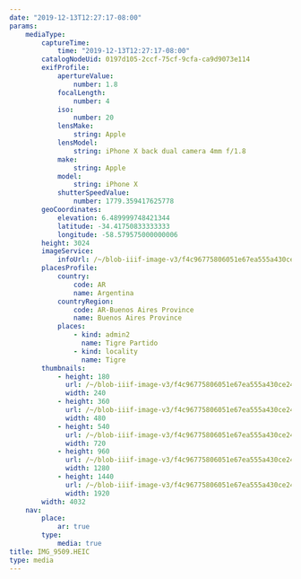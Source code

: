 ```yaml
---
date: "2019-12-13T12:27:17-08:00"
params:
    mediaType:
        captureTime:
            time: "2019-12-13T12:27:17-08:00"
        catalogNodeUid: 0197d105-2ccf-75cf-9cfa-ca9d9073e114
        exifProfile:
            apertureValue:
                number: 1.8
            focalLength:
                number: 4
            iso:
                number: 20
            lensMake:
                string: Apple
            lensModel:
                string: iPhone X back dual camera 4mm f/1.8
            make:
                string: Apple
            model:
                string: iPhone X
            shutterSpeedValue:
                number: 1779.359417625778
        geoCoordinates:
            elevation: 6.489999748421344
            latitude: -34.41750833333333
            longitude: -58.579575000000006
        height: 3024
        imageService:
            infoUrl: /~/blob-iiif-image-v3/f4c96775806051e67ea555a430ce247c4602ad849ce64eb90c56116d1197fa29/info.json
        placesProfile:
            country:
                code: AR
                name: Argentina
            countryRegion:
                code: AR-Buenos Aires Province
                name: Buenos Aires Province
            places:
                - kind: admin2
                  name: Tigre Partido
                - kind: locality
                  name: Tigre
        thumbnails:
            - height: 180
              url: /~/blob-iiif-image-v3/f4c96775806051e67ea555a430ce247c4602ad849ce64eb90c56116d1197fa29/full/240%2C180/0/default.jpg
              width: 240
            - height: 360
              url: /~/blob-iiif-image-v3/f4c96775806051e67ea555a430ce247c4602ad849ce64eb90c56116d1197fa29/full/480%2C360/0/default.jpg
              width: 480
            - height: 540
              url: /~/blob-iiif-image-v3/f4c96775806051e67ea555a430ce247c4602ad849ce64eb90c56116d1197fa29/full/720%2C540/0/default.jpg
              width: 720
            - height: 960
              url: /~/blob-iiif-image-v3/f4c96775806051e67ea555a430ce247c4602ad849ce64eb90c56116d1197fa29/full/1280%2C960/0/default.jpg
              width: 1280
            - height: 1440
              url: /~/blob-iiif-image-v3/f4c96775806051e67ea555a430ce247c4602ad849ce64eb90c56116d1197fa29/full/1920%2C1440/0/default.jpg
              width: 1920
        width: 4032
    nav:
        place:
            ar: true
        type:
            media: true
title: IMG_9509.HEIC
type: media
---
```

